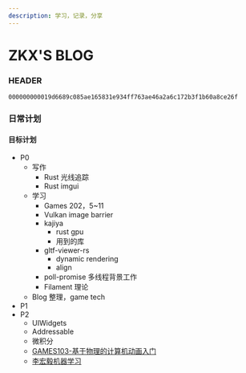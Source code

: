 ```yaml
---
description: 学习，记录，分享
---
```

# ZKX'S BLOG

### HEADER

`000000000019d6689c085ae165831e934ff763ae46a2a6c172b3f1b60a8ce26f`

### 日常计划

#### 目标计划

- P0
  - 写作
    - Rust 光线追踪
    - Rust imgui
  - 学习
    - Games 202，5~11
    - Vulkan image barrier
    - kajiya
      - rust gpu
      - 用到的库
    - gltf-viewer-rs
      - dynamic rendering
      - align
    - poll-promise 多线程背景工作
    - Filament 理论
  - Blog 整理，game tech
- P1
- P2
  - UIWidgets
  - Addressable
  - 微积分
  - [GAMES103-基于物理的计算机动画入门](https://www.bilibili.com/video/BV12Q4y1S73g)
  - [李宏毅机器学习](https://www.bilibili.com/video/BV1JE411g7XF)
